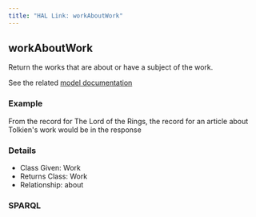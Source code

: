 ```yaml
---
title: "HAL Link: workAboutWork"
---
```


## workAboutWork

Return the works that are about or have a subject of the work.

See the related [model documentation](/model/object/aboutness/#subject)

### Example

From the record for The Lord of the Rings, the record for an article about Tolkien's work would be in the response


### Details

* Class Given: Work
* Returns Class: Work
* Relationship: about


### SPARQL
```

```

